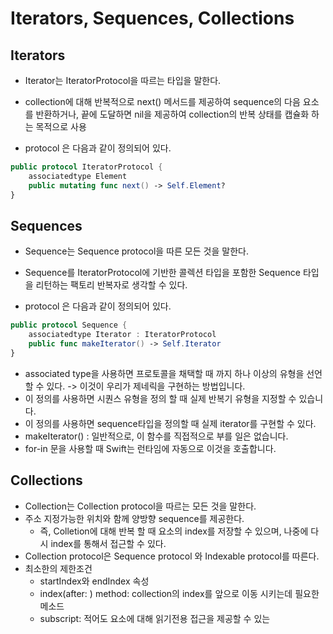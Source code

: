 # Iterators, Sequences, Collections


## Iterators
- Iterator는 IteratorProtocol을 따르는 타입을 말한다.
- collection에 대해 반복적으로 next() 메서드를 제공하여 sequence의 다음 요소를 반환하거나, 끝에 도달하면 nil을 제공하여 collection의 반복 상태를 캡슐화 하는 목적으로 사용

- protocol 은 다음과 같이 정의되어 있다.

```swift
public protocol IteratorProtocol {
	associatedtype Element
	public mutating func next() -> Self.Element?
}
```	

## Sequences
- Sequence는 Sequence protocol을 따른 모든 것을 말한다.
- Sequence를 IteratorProtocol에 기반한 콜렉션 타입을 포함한 Sequence 타입을 리턴하는 팩토리 반복자로 생각할 수 있다.

- protocol 은 다음과 같이 정의되어 있다.

```swift
public protocol Sequence {
	associatedtype Iterator : IteratorProtocol
	public func makeIterator() -> Self.Iterator
}
```

- associated type을 사용하면 프로토콜을 채택할 때 까지 하나 이상의 유형을 선언 할 수 있다. -> 이것이 우리가 제네릭을 구현하는 방법입니다.
- 이 정의를 사용하면 시퀀스 유형을 정의 할 때 실제 반복기 유형을 지정할 수 있습니다.
- 이 정의를 사용하면 sequence타입을 정의할 때 실제 iterator를 구현할 수 있다.
- makeIterator() : 일반적으로, 이 함수를 직접적으로 부를 일은 없습니다.
- for-in 문을 사용할 때 Swift는 런타임에 자동으로 이것을 호출합니다.


## Collections
- Collection는 Collection protocol을 따르는 모든 것을 말한다.
- 주소 지정가능한 위치와 함께 양방향 sequence를 제공한다.
	- 즉, Colletion에 대해 반복 할 때 요소의 index를 저장할 수 있으며, 나중에 다시 index를 통해서 접근할 수 있다.
- Collection protocol은 Sequence protocol 와 Indexable protocol를 따른다.
- 최소한의 제한조건
	- startIndex와 endIndex 속성
	- index(after: ) method: collection의 index를 앞으로 이동 시키는데 필요한 메소드
	- subscript: 적어도 요소에 대해 읽기전용 접근을 제공할 수 있는

	
